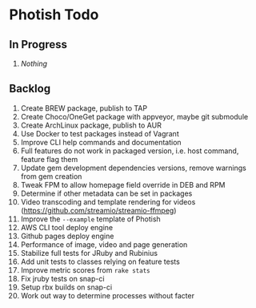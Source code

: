 # Photish Todo

## In Progress

1. _Nothing_

## Backlog

1. Create BREW package, publish to TAP
1. Create Choco/OneGet package with appveyor, maybe git submodule
1. Create ArchLinux package, publish to AUR
1. Use Docker to test packages instead of Vagrant
1. Improve CLI help commands and documentation
1. Full features do not work in packaged version, i.e. host command, feature
   flag them
1. Update gem development dependencies versions, remove warnings from gem
   creation
1. Tweak FPM to allow homepage field override in DEB and RPM
1. Determine if other metadata can be set in packages
1. Video transcoding and template rendering for videos
   (https://github.com/streamio/streamio-ffmpeg)
1. Improve the `--example` template of Photish
1. AWS CLI tool deploy engine
1. Github pages deploy engine
1. Performance of image, video and page generation
1. Stabilize full tests for JRuby and Rubinius
1. Add unit tests to classes relying on feature tests
1. Improve metric scores from `rake stats`
1. Fix jruby tests on snap-ci
1. Setup rbx builds on snap-ci
1. Work out way to determine processes without facter
